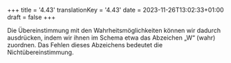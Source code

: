 +++
title = '4.43'
translationKey = '4.43'
date = 2023-11-26T13:02:33+01:00
draft = false
+++

Die Übereinstimmung mit den Wahrheitsmöglichkeiten können wir dadurch ausdrücken, indem wir ihnen im Schema etwa das Abzeichen „W“ (wahr) zuordnen.
Das Fehlen dieses Abzeichens bedeutet die Nichtübereinstimmung.
